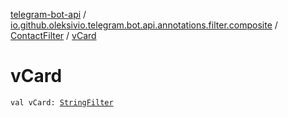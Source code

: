 [telegram-bot-api](../../index.md) / [io.github.oleksivio.telegram.bot.api.annotations.filter.composite](../index.md) / [ContactFilter](index.md) / [vCard](./v-card.md)

# vCard

`val vCard: `[`StringFilter`](../../io.github.oleksivio.telegram.bot.api.annotations.filter.primitive/-string-filter/index.md)